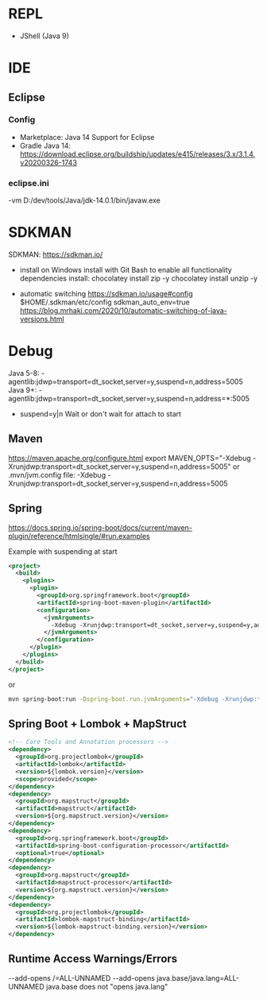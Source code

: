 # REPL
 - JShell (Java 9)

# IDE

## Eclipse
### Config
- Marketplace: Java 14 Support for Eclipse
- Gradle Java 14: https://download.eclipse.org/buildship/updates/e415/releases/3.x/3.1.4.v20200326-1743

### eclipse.ini
-vm
D:/dev/tools/Java/jdk-14.0.1/bin/javaw.exe

# SDKMAN
SDKMAN: https://sdkman.io/
- install on Windows
install with Git Bash to enable all functionality
dependencies install:
chocolatey install zip -y
chocolatey install unzip -y

- automatic switching
https://sdkman.io/usage#config
$HOME/.sdkman/etc/config
sdkman_auto_env=true
https://blog.mrhaki.com/2020/10/automatic-switching-of-java-versions.html

# Debug
Java 5-8: -agentlib:jdwp=transport=dt_socket,server=y,suspend=n,address=5005
Java 9+: -agentlib:jdwp=transport=dt_socket,server=y,suspend=n,address=*:5005

- suspend=y|n
Wait or don't wait for attach to start

## Maven
https://maven.apache.org/configure.html
export MAVEN_OPTS="-Xdebug -Xrunjdwp:transport=dt_socket,server=y,suspend=n,address=5005"
or
.mvn/jvm.config file:
-Xdebug -Xrunjdwp:transport=dt_socket,server=y,suspend=n,address=5005

## Spring
https://docs.spring.io/spring-boot/docs/current/maven-plugin/reference/htmlsingle/#run.examples

Example with suspending at start
```xml
<project>
  <build>
    <plugins>
      <plugin>
        <groupId>org.springframework.boot</groupId>
        <artifactId>spring-boot-maven-plugin</artifactId>
        <configuration>
          <jvmArguments>
            -Xdebug -Xrunjdwp:transport=dt_socket,server=y,suspend=y,address=5005
          </jvmArguments>
        </configuration>
      </plugin>
    </plugins>
  </build>
</project>
```
or
```bash
mvn spring-boot:run -Dspring-boot.run.jvmArguments="-Xdebug -Xrunjdwp:transport=dt_socket,server=y,suspend=y,address=5005"
```

## Spring Boot + Lombok + MapStruct

```xml
<!-- Core Tools and Annotation processors -->
<dependency>
  <groupId>org.projectlombok</groupId>
  <artifactId>lombok</artifactId>
  <version>${lombok.version}</version>
  <scope>provided</scope>
</dependency>
<dependency>
  <groupId>org.mapstruct</groupId>
  <artifactId>mapstruct</artifactId>
  <version>${org.mapstruct.version}</version>
</dependency>
<dependency>
  <groupId>org.springframework.boot</groupId>
  <artifactId>spring-boot-configuration-processor</artifactId>
  <optional>true</optional>
</dependency>
<dependency>
  <groupId>org.mapstruct</groupId>
  <artifactId>mapstruct-processor</artifactId>
  <version>${org.mapstruct.version}</version>
</dependency>
<dependency>
  <groupId>org.projectlombok</groupId>
  <artifactId>lombok-mapstruct-binding</artifactId>
  <version>${lombok-mapstruct-binding.version}</version>
</dependency>
```

## Runtime Access Warnings/Errors
--add-opens <module>/<package>=ALL-UNNAMED
--add-opens java.base/java.lang=ALL-UNNAMED
java.base does not "opens java.lang"
